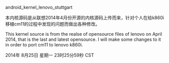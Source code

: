 android_kernel_lenovo_stuttgart

本内核源码是从联想2014年4月份开源的内核源码上传而来，针对个人在给k860i移植cm11的过程中发现的问题而做出各种修改。


This kernel source is from the realse of opensource files of lenovo on April 2014, that is the last and latest opensource. I will make some changes to it in order to port cm11 to lenovo k860i.



2014年 8月25日 星期一 23时25分59秒 CST
